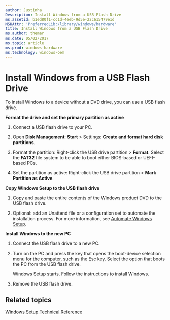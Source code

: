 ```yaml
---
author: Justinha
Description: Install Windows from a USB Flash Drive
ms.assetid: b1ed80f1-cc1d-4eeb-9d5e-22c615479e1d
MSHAttr: 'PreferredLib:/library/windows/hardware'
title: Install Windows from a USB Flash Drive
ms.author: themar
ms.date: 05/02/2017
ms.topic: article
ms.prod: windows-hardware
ms.technology: windows-oem
---
```


# Install Windows from a USB Flash Drive


To install Windows to a device without a DVD drive, you can use a USB flash drive.

**Format the drive and set the primary partition as active**

1.  Connect a USB flash drive to your PC.

2.  Open **Disk Management**: **Start** &gt; Settings: **Create and format hard disk partitions**.

3.  Format the partition: Right-click the USB drive partition &gt; **Format**. Select the **FAT32** file system to be able to boot either BIOS-based or UEFI-based PCs.

4.  Set the partition as active: Right-click the USB drive partition &gt; **Mark Partition as Active**.

**Copy Windows Setup to the USB flash drive**

1.  Copy and paste the entire contents of the Windows product DVD to the USB flash drive.

2.  Optional: add an Unattend file or a configuration set to automate the installation process. For more information, see [Automate Windows Setup](windows-setup-automation-overview.md).

**Install Windows to the new PC**

1.  Connect the USB flash drive to a new PC.

2.  Turn on the PC and press the key that opens the boot-device selection menu for the computer, such as the Esc key. Select the option that boots the PC from the USB flash drive.

    Windows Setup starts. Follow the instructions to install Windows.

3.  Remove the USB flash drive.

## <span id="related_topics"></span>Related topics


[Windows Setup Technical Reference](windows-setup-technical-reference.md)

 

 






